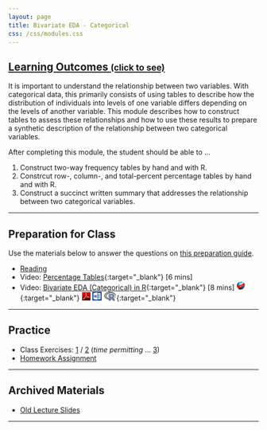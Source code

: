 ```yaml
---
layout: page
title: Bivariate EDA - Categorical
css: /css/modules.css
---
```


<div class="panel-group-ILOs">
  <div class="panel panel-default">
    <div class="panel-heading">
      <h2 class="panel-title">
        <a data-toggle="collapse" href="#ILOs">Learning Outcomes <small>(click to see)</small></a>
      </h2>
    </div>
    <div id="ILOs" class="panel-collapse collapse">
      <div class="panel-body">
It is important to understand the relationship between two variables.  With categorical data, this primarily consists of using tables to describe how the distribution of individuals into levels of one variable differs depending on the levels of another variable.  This module describes how to construct tables to assess these relationships and how to use these results to prepare a synthetic description of the relationship between two categorical variables.

<p>After completing this module, the student should be able to ...</p>

<ol>
  <li>Construct two-way frequency tables by hand and with R.</li>
  <li>Constrcut row-, column-, and total-percent percentage tables by hand and with R.</li>
  <li>Construct a succinct written summary that addresses the relationship between two categorical variables.</li>
</ol>
      </div>
    </div>
  </div>
</div>

----

## Preparation for Class

Use the materials below to answer the questions on [this preparation guide](BEDACat_Prep).

* [Reading](../book/10_IntroStats.pdf)
* Video: [Percentage Tables](https://www.youtube.com/v/k8xFH6fCIWs?version=3&autoplay=1){:target="_blank"} [6 mins]
* Video: [Bivariate EDA (Categorical) in R](https://vimeo.com/user45324800/biveda-cat){:target="_blank"} [8 mins] [![Web](../img/web.png)](BEDACat_RHO.html){:target="_blank"}  [![PDF](../img/pdf.png)](BEDACat_RHO.pdf) [![MSWord](../img/word.png)](BEDACat_RHO.docx)  [![R](../img/Rlogo.png)](BEDACat_RHO.R){:target="_blank"}

----

## Practice

* Class Exercises: [1](BEDACat_CE1.html) / [2](BEDACat_CE2.html) (*time permitting* ... [3](BEDACat_CE3.html))
* [Homework Assignment](BEDACat_HW)

----

## Archived Materials

* [Old Lecture Slides](BEDACat_PPT_old.pptx)

----
